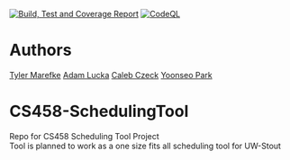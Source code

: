 [![Build, Test and Coverage Report](https://github.com/Kirbitz/CS458-SchedulingTool/actions/workflows/BuildCodeCoverage.yml/badge.svg)](https://github.com/Kirbitz/CS458-SchedulingTool/actions/workflows/BuildCodeCoverage.yml) 
[![CodeQL](https://github.com/Kirbitz/CS458-SchedulingTool/actions/workflows/CodeQLAnalysis.yml/badge.svg)](https://github.com/Kirbitz/CS458-SchedulingTool/actions/workflows/CodeQLAnalysis.yml) <br />

# Authors
[Tyler Marefke](https://github.com/kirbitz)
[Adam Lucka](https://github.com/AdamLucka)
[Caleb Czeck](https://github.com/Blackkirby72)
[Yoonseo Park](https://github.com/YoonseoPark0518)

# CS458-SchedulingTool
Repo for CS458 Scheduling Tool Project <br/>
Tool is planned to work as a one size fits all scheduling tool for UW-Stout
